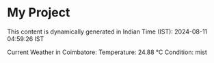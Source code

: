 # My Project

This content is dynamically generated in Indian Time (IST): 2024-08-11 04:59:26 IST


Current Weather in Coimbatore:
Temperature: 24.88 °C
Condition: mist
